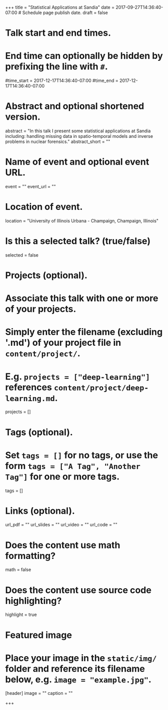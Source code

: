 +++
title = "Statistical Applications at Sandia"
date = 2017-09-27T14:36:40-07:00  # Schedule page publish date.
draft = false

# Talk start and end times.
#   End time can optionally be hidden by prefixing the line with `#`.
#time_start = 2017-12-17T14:36:40-07:00
#time_end = 2017-12-17T14:36:40-07:00

# Abstract and optional shortened version.
abstract = "In this talk I present some statistical applications at Sandia including: handling missing data in spatio-temporal models and inverse problems in nuclear forensics."
abstract_short = ""

# Name of event and optional event URL.
event = ""
event_url = ""

# Location of event.
location = "University of Illinois Urbana - Champaign, Champaign, Illinois"

# Is this a selected talk? (true/false)
selected = false

# Projects (optional).
#   Associate this talk with one or more of your projects.
#   Simply enter the filename (excluding '.md') of your project file in `content/project/`.
#   E.g. `projects = ["deep-learning"]` references `content/project/deep-learning.md`.
projects = []

# Tags (optional).
#   Set `tags = []` for no tags, or use the form `tags = ["A Tag", "Another Tag"]` for one or more tags.
tags = []

# Links (optional).
url_pdf = ""
url_slides = ""
url_video = ""
url_code = ""

# Does the content use math formatting?
math = false

# Does the content use source code highlighting?
highlight = true

# Featured image
# Place your image in the `static/img/` folder and reference its filename below, e.g. `image = "example.jpg"`.
[header]
image = ""
caption = ""

+++
